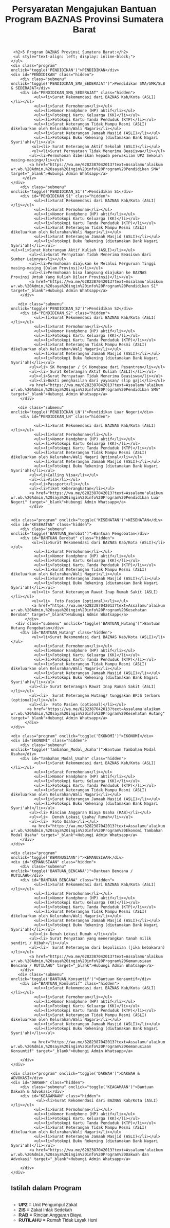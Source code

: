             
<html lang="id">
<head>
    <meta charset="UTF-8">
    <meta name="viewport" content="width=device-width, initial-scale=1.0">
    <title>Program BAZNAS Provinsi Sumatera Barat</title>
    <style>
        body { font-family: Arial, sans-serif; text-align: center; }
        .program { margin: 10px; padding: 10px; border: 1px solid #ccc; cursor: pointer; font-weight: bold; background-color: #f0f0f0; }
        .submenu { margin: 5px 20px; padding: 10px; border: 1px solid #ddd; cursor: pointer; background-color: #fafafa; }
        .hidden { display: none; }
    </style>
</head>
<body>
    <h1>Persyaratan Mengajukan Bantuan Program BAZNAS Provinsi Sumatera Barat</h1>
    <p></p>
    <ul style="text-align: left; display: inline-block;">
        
     <h2>5 Program BAZNAS Provinsi Sumatera Barat:</h2>
     <ul style="text-align: left; display: inline-block;">
    </ul>        
    <div class="program" onclick="toggle('PENDIDIKAN')">PENDIDIKAN</div>
    <div id="PENDIDIKAN" class="hidden">
        <div class="submenu" onclick="toggle('PENDIDIKAN_SMA_SEDERAJAT')">Pendidikan SMA/SMK/SLB & SEDERAJAT</div>
        <div id="PENDIDIKAN_SMA_SEDERAJAT" class="hidden">
              <ul><li>Surat Rekomendasi dari BAZNAS Kab/Kota (ASLI)</li></ul>
              <ul><li>Surat Permohonan</li></ul>
              <ul><li>Nomor Handphone (HP) aktif</li></ul>
              <ul><li>Fotokopi Kartu Keluarga (KK)</li></ul>
              <ul><li>Fotokopi Kartu Tanda Penduduk (KTP)</li></ul>
              <ul><li>Surat Keterangan Tidak Mampu Resmi (ASLI) dikeluarkan oleh Kelurahan/Wali Nagari</li></ul>
              <ul><li>Surat Keterangan Jamaah Masjid (ASLI)</li></ul>
              <ul><li>Fotokopi Buku Rekening (diutamakan Bank Nagari Syari'ah)</li></ul>
             <ul><li> Surat Keterangan Aktif Sekolah (ASLI)</li></ul>
             <ul><li>Surat Pernyataan Tidak Menerima Beasiswa</li></ul>
            <ul><li>Permohonan diberikan kepada perwakilan UPZ Sekolah masing-masing</li></ul>
            <a href="https://wa.me/6282387042013?text=Assalamu'alaikum wr.wb.%20Admin,%20saya%20ingin%20info%20Program%20Pendidikan SMA" target="_blank">Hubungi Admin Whatsapp</a>
         </div>
    </div>
        <div class="submenu" onclick="toggle('PENDIDIKAN_S1')">Pendidikan S1</div>
        <div id="PENDIDIKAN_S1" class="hidden">
              <ul><li>Surat Rekomendasi dari BAZNAS Kab/Kota (ASLI)</li></ul>
              <ul><li>Surat Permohonan</li></ul>
              <ul><li>Nomor Handphone (HP) aktif</li></ul>
              <ul><li>Fotokopi Kartu Keluarga (KK)</li></ul>
              <ul><li>Fotokopi Kartu Tanda Penduduk (KTP)</li></ul>
              <ul><li>Surat Keterangan Tidak Mampu Resmi (ASLI) dikeluarkan oleh Kelurahan/Wali Nagari</li></ul>
              <ul><li>Surat Keterangan Jamaah Masjid (ASLI)</li></ul>
              <ul><li>Fotokopi Buku Rekening (diutamakan Bank Nagari Syari'ah)</li></ul>                                                                                            <ul><li>Surat Keterangan Aktif Kuliah (ASLI)</li></ul>
            <ul><li>Surat Pernyataan Tidak Menerima Beasiswa dari Sumber Lainnya</li></ul>
            <ul><li>Permohonan diajukan ke Melalui Perguruan Tinggi masing-masing (Dalam Provinsi)</li></ul>
            <ul><li>Permohonan bisa langsung diajukan ke BAZNAS Provinsi Untuk Yang Kuliah Diluar Provinsi)</li></ul>
            <a href="https://wa.me/6282387042013?text=Assalamu'alaikum wr.wb.%20Admin,%20saya%20ingin%20info%20Program%20Pendidikan S1" target="_blank">Hubungi Admin Whatsapp</a>
        </div>
    
       <div class="submenu" onclick="toggle('PENDIDIKAN_S2')">Pendidikan S2</div>
        <div id="PENDIDIKAN_S2" class="hidden">
              <ul><li>Surat Rekomendasi dari BAZNAS Kab/Kota (ASLI)</li></ul>
              <ul><li>Surat Permohonan</li></ul>
              <ul><li>Nomor Handphone (HP) aktif</li></ul>
              <ul><li>Fotokopi Kartu Keluarga (KK)</li></ul>
              <ul><li>Fotokopi Kartu Tanda Penduduk (KTP)</li></ul>
              <ul><li>Surat Keterangan Tidak Mampu Resmi (ASLI) dikeluarkan oleh Kelurahan/Wali Nagari</li></ul>
              <ul><li>Surat Keterangan Jamaah Masjid (ASLI)</li></ul>
              <ul><li>Fotokopi Buku Rekening (diutamakan Bank Nagari Syari'ah)</li></ul>
            <ul><li> SK Mengajar / SK Homebase dari Pesantren</li></ul>
            <ul><li> Surat Keterangan Aktif Kuliah (ASLI)</li></ul>
            <ul><li>Surat Pernyataan Tidak Menerima Beasiswa</li></ul>
            <ul><li>Bukti penghasilan dari yayasan/ slip gaji</li></ul>
            <a href="https://wa.me/6282387042013?text=Assalamu'alaikum wr.wb.%20Admin,%20saya%20ingin%20info%20Program%20Pendidikan SMA" target="_blank">Hubungi Admin Whatsapp</a>
        </div>
   
       <div class="submenu" onclick="toggle('PENDIDIKAN_LN')">Pendidikan Luar Negeri</div>
        <div id="PENDIDIKAN_LN" class="hidden">
            
              <ul><li>Surat Rekomendasi dari BAZNAS Kab/Kota (ASLI)</li></ul>
              <ul><li>Surat Permohonan</li></ul>
              <ul><li>Nomor Handphone (HP) aktif</li></ul>
              <ul><li>Fotokopi Kartu Keluarga (KK)</li></ul>
              <ul><li>Fotokopi Kartu Tanda Penduduk (KTP)</li></ul>
              <ul><li>Surat Keterangan Tidak Mampu Resmi (ASLI) dikeluarkan oleh Kelurahan/Wali Nagari Optional</li></ul>
              <ul><li>Surat Keterangan Jamaah Masjid (ASLI)</li></ul>
              <ul><li>Fotokopi Buku Rekening (diutamakan Bank Nagari Syari'ah)</li></ul>  
            <ul><li>Calling Visa</li></ul>
            <ul><li>Visa</li></ul>
            <ul><li>Passport</li></ul>
            <ul><li>Tiket Keberangkatan</li></ul>
            <a href="https://wa.me/6282387042013?text=Assalamu'alaikum wr.wb.%20Admin,%20saya%20ingin%20info%20Program%20Pendidikan Luar Negeri" target="_blank">Hubungi Admin Whatsapp</a>
            </div>

         
    <div class="program" onclick="toggle('KESEHATAN')">KESEHATAN</div>
    <div id="KESEHATAN" class="hidden">
        <div class="submenu" onclick="toggle('BANTUAN_Berobat')">Bantuan Pengobatan</div>
        <div id="BANTUAN_Berobat" class="hidden">
             <ul><li>Surat Rekomendasi dari BAZNAS Kab/Kota (ASLI)</li></ul>
              <ul><li>Surat Permohonan</li></ul>
              <ul><li>Nomor Handphone (HP) aktif</li></ul>
              <ul><li>Fotokopi Kartu Keluarga (KK)</li></ul>
              <ul><li>Fotokopi Kartu Tanda Penduduk (KTP)</li></ul>
              <ul><li>Surat Keterangan Tidak Mampu Resmi (ASLI) dikeluarkan oleh Kelurahan/Wali Nagari</li></ul>
              <ul><li>Surat Keterangan Jamaah Masjid (ASLI)</li></ul>
              <ul><li>Fotokopi Buku Rekening (diutamakan Bank Nagari Syari'ah)</li></ul> 
             <ul><li> Surat Keterangan Rawat Inap Rumah Sakit (ASLI)</li></ul>
             <ul><li>  Foto Pasien (optional)</li></ul>
             <a href="https://wa.me/6282387042013?text=Assalamu'alaikum wr.wb.%20Admin,%20saya%20ingin%20info%20Program%20Kesehatan Berobat" target="_blank">Hubungi Admin Whatsapp</a>
          </div>
      <div class="submenu" onclick="toggle('BANTUAN_Hutang')">Bantuan Hutang Pengobatan</div>
        <div id="BANTUAN_Hutang" class="hidden">
             <ul><li>Surat Rekomendasi dari BAZNAS Kab/Kota (ASLI)</li></ul>
              <ul><li>Surat Permohonan</li></ul>
              <ul><li>Nomor Handphone (HP) aktif</li></ul>
              <ul><li>Fotokopi Kartu Keluarga (KK)</li></ul>
              <ul><li>Fotokopi Kartu Tanda Penduduk (KTP)</li></ul>
              <ul><li>Surat Keterangan Tidak Mampu Resmi (ASLI) dikeluarkan oleh Kelurahan/Wali Nagari</li></ul>
              <ul><li>Surat Keterangan Jamaah Masjid (ASLI)</li></ul>
              <ul><li>Fotokopi Buku Rekening (diutamakan Bank Nagari Syari'ah)</li></ul>
            <ul><li> Surat Keterangan Rawat Inap Rumah Sakit (ASLI)</li></ul>   
            <ul><li>  Surat Keterangan Hutang/ tunggakan BPJS terbaru (optional)</li></ul>
            <ul><li>  Foto Pasien (optional)</li></ul>
           <a href="https://wa.me/6282387042013?text=Assalamu'alaikum wr.wb.%20Admin,%20saya%20ingin%20info%20Program%20Kesehatan Hutang" target="_blank">Hubungi Admin Whatsapp</a>
          </div>
    </div>
    
    <div class="program" onclick="toggle('EKONOMI')">EKONOMI</div>
    <div id="EKONOMI" class="hidden">
        <div class="submenu" onclick="toggle('Tambahan_Modal_Usaha')">Bantuan Tambahan Modal Usaha</div>
        <div id="Tambahan_Modal_Usaha" class="hidden">
              <ul><li>Surat Rekomendasi dari BAZNAS Kab/Kota (ASLI)</li></ul>
              <ul><li>Surat Permohonan</li></ul>
              <ul><li>Nomor Handphone (HP) aktif</li></ul>
              <ul><li>Fotokopi Kartu Keluarga (KK)</li></ul>
              <ul><li>Fotokopi Kartu Tanda Penduduk (KTP)</li></ul>
              <ul><li>Surat Keterangan Tidak Mampu Resmi (ASLI) dikeluarkan oleh Kelurahan/Wali Nagari</li></ul>
              <ul><li>Surat Keterangan Jamaah Masjid (ASLI)</li></ul>
              <ul><li>Fotokopi Buku Rekening (diutamakan Bank Nagari Syari'ah)</li></ul>
            <ul><li> Rincian Anggaran Biaya Usaha (RAB)</li></ul>
            <ul><li>  Denah Lokasi Usaha/ Rumah</li></ul>
            <ul><li>  Foto Usaha</li></ul>
             <a href="https://wa.me/6282387042013?text=Assalamu'alaikum wr.wb.%20Admin,%20saya%20ingin%20info%20Program%20Ekonomi Tambahan Modal Usaha" target="_blank">Hubungi Admin Whatsapp</a>
        </div>
    </div>
    
    <div class="program" onclick="toggle('KEMANUSIAAN')">KEMANUSIAAN</div>
    <div id="KEMANUSIAAN" class="hidden">
        <div class="submenu" onclick="toggle('BANTUAN_BENCANA')">Bantuan Bencana / RUTILAHU</div>
        <div id="BANTUAN_BENCANA" class="hidden">
              <ul><li>Surat Rekomendasi dari BAZNAS Kab/Kota (ASLI)</li></ul>
              <ul><li>Surat Permohonan</li></ul>
              <ul><li>Nomor Handphone (HP) aktif</li></ul>
              <ul><li>Fotokopi Kartu Keluarga (KK)</li></ul>
              <ul><li>Fotokopi Kartu Tanda Penduduk (KTP)</li></ul>
              <ul><li>Surat Keterangan Tidak Mampu Resmi (ASLI) dikeluarkan oleh Kelurahan/Wali Nagari</li></ul>
              <ul><li>Surat Keterangan Jamaah Masjid (ASLI)</li></ul>
              <ul><li>Fotokopi Buku Rekening (diutamakan Bank Nagari Syari'ah)</li></ul>
            <ul><li> Denah Lokasi Rumah </li></ul>
            <ul><li> Surat Penyataan yang menerangkan tanah milik sendiri / Hibah</li></ul>
            <ul><li>  Surat Keterangan dari kepolisian (jika kebakaran)	</li></ul>
            <a href="https://wa.me/6282387042013?text=Assalamu'alaikum wr.wb.%20Admin,%20saya%20ingin%20info%20Program%20Kemanusiaan Bencana / RUTILAHU" target="_blank">Hubungi Admin Whatsapp</a>
        </div>
       <div class="submenu" onclick="toggle('BANTUAN_Konsumtif')">Bantuan Konsumtif</div>
        <div id="BANTUAN_Konsumtif" class="hidden">
              <ul><li>Surat Rekomendasi dari BAZNAS Kab/Kota (ASLI)</li></ul>
              <ul><li>Surat Permohonan</li></ul>
              <ul><li>Nomor Handphone (HP) aktif</li></ul>
              <ul><li>Fotokopi Kartu Keluarga (KK)</li></ul>
              <ul><li>Fotokopi Kartu Tanda Penduduk (KTP)</li></ul>
              <ul><li>Surat Keterangan Tidak Mampu Resmi (ASLI) dikeluarkan oleh Kelurahan/Wali Nagari</li></ul>
              <ul><li>Surat Keterangan Jamaah Masjid (ASLI)</li></ul>
              <ul><li>Fotokopi Buku Rekening (diutamakan Bank Nagari Syari'ah)</li></ul>
          
             <a href="https://wa.me/6282387042013?text=Assalamu'alaikum wr.wb.%20Admin,%20saya%20ingin%20info%20Program%20Kemanusiaan Konsumtif" target="_blank">Hubungi Admin Whatsapp</a>
      
        </div>
    </div>
    
    <div class="program" onclick="toggle('DAKWAH')">DAKWAH & ADVOKASI</div>
    <div id="DAKWAH" class="hidden">
        <div class="submenu" onclick="toggle('KEAGAMAAN')">Bantuan Dakwah & Advokasi</div>
        <div id="KEAGAMAAN" class="hidden">
               <ul><li>Surat Rekomendasi dari BAZNAS Kab/Kota (ASLI)</li></ul>
              <ul><li>Surat Permohonan</li></ul>
              <ul><li>Nomor Handphone (HP) aktif</li></ul>
              <ul><li>Fotokopi Kartu Keluarga (KK)</li></ul>
              <ul><li>Fotokopi Kartu Tanda Penduduk (KTP)</li></ul>
              <ul><li>Surat Keterangan Tidak Mampu Resmi (ASLI) dikeluarkan oleh Kelurahan/Wali Nagari</li></ul>
              <ul><li>Surat Keterangan Jamaah Masjid (ASLI)</li></ul>
              <ul><li>Fotokopi Buku Rekening (diutamakan Bank Nagari Syari'ah)</li></ul>
            <a href="https://wa.me/6282387042013?text=Assalamu'alaikum wr.wb.%20Admin,%20saya%20ingin%20info%20Program%20Dakwah dan Advokasi" target="_blank">Hubungi Admin Whatsapp</a>
        
        </div>
    </div>

   <h2>Istilah dalam Program</h2>
    <ul style="text-align: left; display: inline-block;">
        <li><strong>UPZ</strong> = Unit Pengumpul Zakat</li>
        <li><strong>ZIS</strong> = Zakat Infak Sedekah</li>
        <li><strong>RAB</strong> = Rincian Anggaran Biaya</li>
        <li><strong>RUTILAHU</strong> = Rumah Tidak Layak Huni</li>
    <script>
        function toggle(id) {
            var el = document.getElementById(id);
            if (el) {
                el.classList.toggle("hidden");
            } else {
                console.error("Element with ID " + id + " not found.");
            }
        }
    </script>
